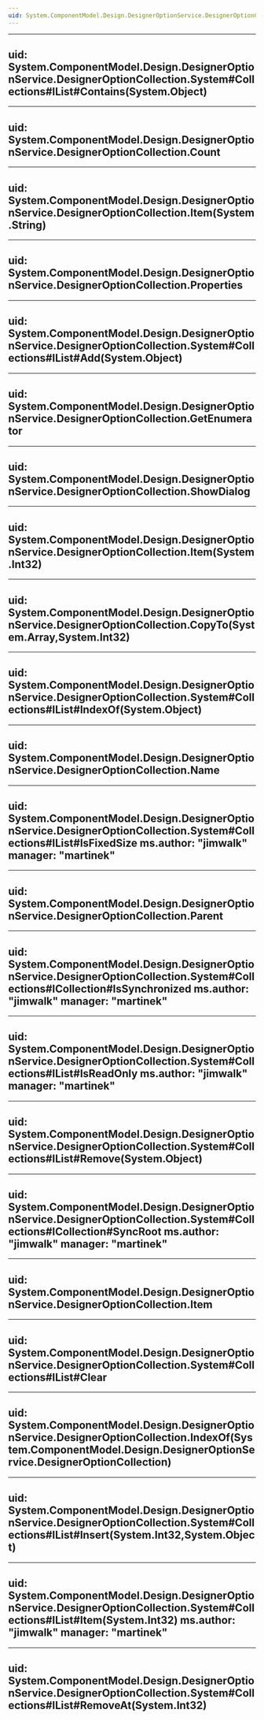 ```yaml
---
uid: System.ComponentModel.Design.DesignerOptionService.DesignerOptionCollection
---
```


---
uid: System.ComponentModel.Design.DesignerOptionService.DesignerOptionCollection.System#Collections#IList#Contains(System.Object)
---

---
uid: System.ComponentModel.Design.DesignerOptionService.DesignerOptionCollection.Count
---

---
uid: System.ComponentModel.Design.DesignerOptionService.DesignerOptionCollection.Item(System.String)
---

---
uid: System.ComponentModel.Design.DesignerOptionService.DesignerOptionCollection.Properties
---

---
uid: System.ComponentModel.Design.DesignerOptionService.DesignerOptionCollection.System#Collections#IList#Add(System.Object)
---

---
uid: System.ComponentModel.Design.DesignerOptionService.DesignerOptionCollection.GetEnumerator
---

---
uid: System.ComponentModel.Design.DesignerOptionService.DesignerOptionCollection.ShowDialog
---

---
uid: System.ComponentModel.Design.DesignerOptionService.DesignerOptionCollection.Item(System.Int32)
---

---
uid: System.ComponentModel.Design.DesignerOptionService.DesignerOptionCollection.CopyTo(System.Array,System.Int32)
---

---
uid: System.ComponentModel.Design.DesignerOptionService.DesignerOptionCollection.System#Collections#IList#IndexOf(System.Object)
---

---
uid: System.ComponentModel.Design.DesignerOptionService.DesignerOptionCollection.Name
---

---
uid: System.ComponentModel.Design.DesignerOptionService.DesignerOptionCollection.System#Collections#IList#IsFixedSize
ms.author: "jimwalk"
manager: "martinek"
---

---
uid: System.ComponentModel.Design.DesignerOptionService.DesignerOptionCollection.Parent
---

---
uid: System.ComponentModel.Design.DesignerOptionService.DesignerOptionCollection.System#Collections#ICollection#IsSynchronized
ms.author: "jimwalk"
manager: "martinek"
---

---
uid: System.ComponentModel.Design.DesignerOptionService.DesignerOptionCollection.System#Collections#IList#IsReadOnly
ms.author: "jimwalk"
manager: "martinek"
---

---
uid: System.ComponentModel.Design.DesignerOptionService.DesignerOptionCollection.System#Collections#IList#Remove(System.Object)
---

---
uid: System.ComponentModel.Design.DesignerOptionService.DesignerOptionCollection.System#Collections#ICollection#SyncRoot
ms.author: "jimwalk"
manager: "martinek"
---

---
uid: System.ComponentModel.Design.DesignerOptionService.DesignerOptionCollection.Item
---

---
uid: System.ComponentModel.Design.DesignerOptionService.DesignerOptionCollection.System#Collections#IList#Clear
---

---
uid: System.ComponentModel.Design.DesignerOptionService.DesignerOptionCollection.IndexOf(System.ComponentModel.Design.DesignerOptionService.DesignerOptionCollection)
---

---
uid: System.ComponentModel.Design.DesignerOptionService.DesignerOptionCollection.System#Collections#IList#Insert(System.Int32,System.Object)
---

---
uid: System.ComponentModel.Design.DesignerOptionService.DesignerOptionCollection.System#Collections#IList#Item(System.Int32)
ms.author: "jimwalk"
manager: "martinek"
---

---
uid: System.ComponentModel.Design.DesignerOptionService.DesignerOptionCollection.System#Collections#IList#RemoveAt(System.Int32)
---
